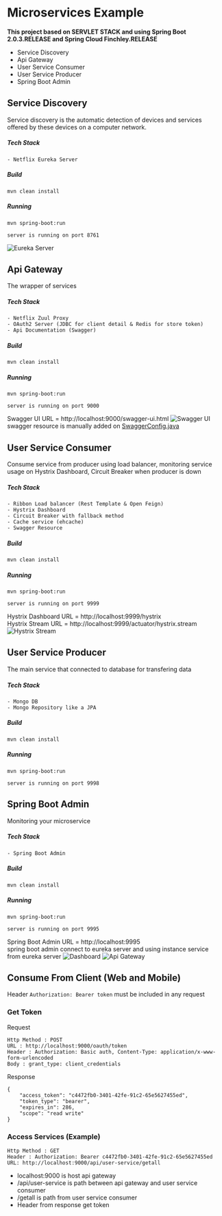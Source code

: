 # Microservices Example
**This project based on SERVLET STACK and using Spring Boot 2.0.3.RELEASE and Spring Cloud Finchley.RELEASE**
* Service Discovery
* Api Gateway
* User Service Consumer
* User Service Producer
* Spring Boot Admin

## Service Discovery
Service discovery is the automatic detection of devices and services offered by these devices on a computer network.
##### Tech Stack
```
- Netflix Eureka Server
```
##### Build
```
mvn clean install
```
##### Running
```
mvn spring-boot:run
```
` server is running on port 8761 `

![Eureka Server](https://github.com/ivandzf/microservice-example/blob/master/img/Screen%20Shot%202018-08-28%20at%2022.24.05.png)

## Api Gateway
The wrapper of services
##### Tech Stack
```
- Netflix Zuul Proxy
- OAuth2 Server (JDBC for client detail & Redis for store token)
- Api Documentation (Swagger)
```
##### Build
```
mvn clean install
```
##### Running
```
mvn spring-boot:run
```
` server is running on port 9000 `

Swagger UI URL = http://localhost:9000/swagger-ui.html
![Swagger UI](https://github.com/ivandzf/microservice-example/blob/master/img/Screen%20Shot%202018-08-28%20at%2022.24.38.png)
swagger resource is manually added on [SwaggerConfig.java](https://github.com/ivandzf/microservice-example/blob/master/api-gateway/src/main/java/org/ivandzf/microservice/apigateway/config/SwaggerConfig.java)

## User Service Consumer
Consume service from producer using load balancer, monitoring service usage on Hystrix Dashboard, Circuit Breaker when producer is down
##### Tech Stack
```
- Ribbon Load balancer (Rest Template & Open Feign)
- Hystrix Dashboard
- Circuit Breaker with fallback method
- Cache service (ehcache)
- Swagger Resource
```
##### Build
```
mvn clean install
```
##### Running
```
mvn spring-boot:run
```
` server is running on port 9999 `

Hystrix Dashboard URL = http://localhost:9999/hystrix <br>
Hystrix Stream URL = http://localhost:9999/actuator/hystrix.stream
![Hystrix Stream](https://github.com/ivandzf/microservice-example/blob/master/img/Screen%20Shot%202018-08-28%20at%2022.32.31.png)

## User Service Producer
The main service that connected to database for transfering data
##### Tech Stack
```
- Mongo DB
- Mongo Repository like a JPA
```
##### Build
```
mvn clean install
```
##### Running
```
mvn spring-boot:run
```
` server is running on port 9998 `

## Spring Boot Admin
Monitoring your microservice
##### Tech Stack
```
- Spring Boot Admin
```
##### Build
```
mvn clean install
```
##### Running
```
mvn spring-boot:run
```
` server is running on port 9995 `

Spring Boot Admin URL = http://localhost:9995 <br>
spring boot admin connect to eureka server and using instance service from eureka server
![Dashboard](https://github.com/ivandzf/microservice-example/blob/master/img/Screen%20Shot%202018-08-28%20at%2022.32.58.png)
![Api Gateway](https://github.com/ivandzf/microservice-example/blob/master/img/Screen%20Shot%202018-08-28%20at%2022.36.31.png)

## Consume From Client (Web and Mobile)
Header `Authorization: Bearer token` must be included in any request

### Get Token<br>
Request
```
Http Method : POST
URL : http://localhost:9000/oauth/token 
Header : Authorization: Basic auth, Content-Type: application/x-www-form-urlencoded
Body : grant_type: client_credentials
```
 
Response
```
{
    "access_token": "c4472fb0-3401-42fe-91c2-65e5627455ed",
    "token_type": "bearer",
    "expires_in": 286,
    "scope": "read write"
}
```

### Access Services (Example)
```
Http Method : GET
Header : Authorization: Bearer c4472fb0-3401-42fe-91c2-65e5627455ed
URL: http://localhost:9000/api/user-service/getall
```
* localhost:9000 is host api gateway
* /api/user-service is path between api gateway and user service consumer
* /getall is path from user service consumer
* Header from response get token
